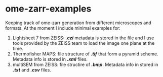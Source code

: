 # ome-zarr-examples
Keeping track of ome-zarr generation from different microscopes and formats. At the moment I include minimal examples for:

1. Lightsheet 7 from ZEISS: ***.czi*** metadata is stored in the file and I use tools provided by the ZEISS team to load the image one plane at the time.
2. Thermofisher MAPS: file structure of ***.tif*** that form a pyramid scheme. Metadata info is stored in ***.xml*** files.
3. multiSEM from ZEISS: file structire of ***.bmp***. Metadata info in stored in ***.txt*** and ***.csv*** files.

